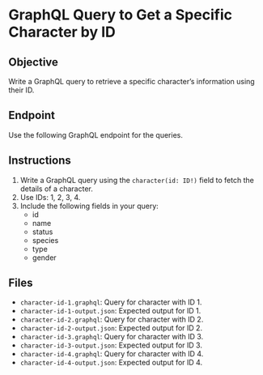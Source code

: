 # GraphQL Query to Get a Specific Character by ID

## Objective
Write a GraphQL query to retrieve a specific character’s information using their ID.

## Endpoint
Use the following GraphQL endpoint for the queries.

## Instructions
1. Write a GraphQL query using the `character(id: ID!)` field to fetch the details of a character.
2. Use IDs: 1, 2, 3, 4.
3. Include the following fields in your query:
   - id
   - name
   - status
   - species
   - type
   - gender

## Files
- `character-id-1.graphql`: Query for character with ID 1.
- `character-id-1-output.json`: Expected output for ID 1.
- `character-id-2.graphql`: Query for character with ID 2.
- `character-id-2-output.json`: Expected output for ID 2.
- `character-id-3.graphql`: Query for character with ID 3.
- `character-id-3-output.json`: Expected output for ID 3.
- `character-id-4.graphql`: Query for character with ID 4.
- `character-id-4-output.json`: Expected output for ID 4.